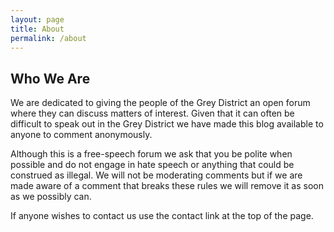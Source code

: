 ```yaml
---
layout: page
title: About
permalink: /about
---
```


## Who We Are

We are dedicated to giving the people of the Grey District an open forum where they can discuss matters of interest. Given that it can often be difficult to speak out in the Grey District we have made this blog available to anyone to comment anonymously.

Although this is a free-speech forum we ask that you be polite when possible and do not engage in hate speech or anything that could be construed as illegal. We will not be moderating comments but if we are made aware of a comment that breaks these rules we will remove it as soon as we possibly can.

If anyone wishes to contact us use the contact link at the top of the page.
